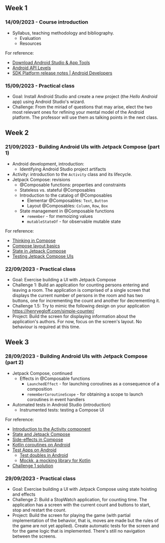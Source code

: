 
## Week 1
### 14/09/2023 - Course introduction

* Syllabus, teaching methodology and bibliography.
  * Evaluation
  * Resources

For reference:
* [Download Android Studio & App Tools](https://developer.android.com/studio)
* [Android API Levels](https://apilevels.com/)
* [SDK Platform release notes | Android Developers](https://developer.android.com/studio/releases/platforms)

### 15/09/2023 - Practical class
* Goal: Install Android Studio and create a new project (the *Hello Android* app) using Android Studio's wizard.
* Challenge: From the miriad of questions that may arise, elect the two most relevant ones for refining your mental model of the Android platform. The professor will use them as talking points in the next class.

## Week 2
### 21/09/2023 - Building Android UIs with Jetpack Compose (part 1)
* Android development, introduction:
  * Identifying Android Studio project artifacts
* Activity: introduction to the `Activity` class and its lifecycle.
* Jetpack Compose: revisions
  * @Composable functions: properties and constraints
  * Stateless vs. stateful @Composables
  * Introduction to the catalog of @Composables
    * Elementar @Composables: `Text`, `Button`
    * Layout @Composables: `Column`, `Row`, `Box`
  * State management in @Composable functions
    * `remember` - for memoizing values
    * `mutableStateOf` - for observable mutable state


For reference:
* [Thinking in Compose](https://developer.android.com/jetpack/compose/mental-model)
* [Compose layout basics](https://developer.android.com/jetpack/compose/layouts/basics)
* [State in Jetpack Compose](https://developer.android.com/jetpack/compose/state)
* [Testing Jetpack Compose UIs](https://developer.android.com/jetpack/compose/testing)


### 22/09/2023 - Practical class
* Goal: Exercise building a UI with Jetpack Compose
* Challenge 1: Build an application for counting persons entering and leaving a room. The application is comprised of a single screen that displays the current number of persons in the room and has two buttons, one for incrementing the count and another for decrementing it.
* Challenge 1.5: Try to mimic the following design on your application https://henryegloff.com/simple-counter/
* Project: Build the screen for displaying information about the application's authors. For now, focus on the screen's layout. No behaviour is required at this time.


## Week 3
### 28/09/2023 - Building Android UIs with Jetpack Compose (part 2)
* Jetpack Compose, continued
  * Effects in @Composable functions
    * `LaunchedEffect` - for launching coroutines as a consequence of a composition
    * `rememberCoroutineScope` - for obtaining a scope to launch coroutines in event handlers
* Automated tests in Android Studio (introduction)
  * Instrumented tests: testing a Compose UI

For reference:
* [Introduction to the Activity component](https://developer.android.com/guide/components/activities/intro-activities)
* [State and Jetpack Compose](https://developer.android.com/jetpack/compose/state)
* [Side-effects in Compose](https://developer.android.com/jetpack/compose/side-effects)
* [Kotlin coroutines on Android](https://developer.android.com/kotlin/coroutines)
* [Test Apps on Android](https://developer.android.com/training/testing)
  * [Test doubles in Android](https://developer.android.com/training/testing/fundamentals/test-doubles)
  * [Mockk, a mocking library for Kotlin](https://mockk.io/)
* [Challenge 1 solution](https://github.com/isel-leic-pdm/2324i/tree/main/challenges)


### 29/09/2023 - Practical class
* Goal: Exercise building a UI with Jetpack Compose using state hoisting and effects
* Challenge 2: Build a StopWatch application, for counting time. The application has a screen with the current count and buttons to start, stop and restart the count.
* Project: Build the screen for playing the game (with partial implementation of the behavior, that is, moves are made but the rules of the game are not yet applied). Create automatic tests for the screen and for the game logic that is implemented. There's still no navigation between the screens.

